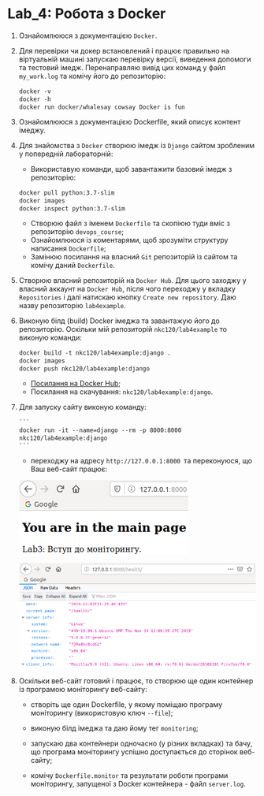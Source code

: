 # Lab_4: Робота з Docker

1. Ознайомлююся з документацією `Docker`.
2. Для перевірки чи докер встановлений і працює правильно на віртуальній машині запускаю перевірку версії, виведення допомоги та тестовий імедж. Перенаправляю вивід цих команд у файл `my_work.log` та комічу його до репозиторію:
    ```
    docker -v 
    docker -h
    docker run docker/whalesay cowsay Docker is fun 
    ```
3. Ознайомлююся з документацією Dockerfile, який описує контент імеджу.
4. Для знайомства з `Docker` створюю імедж із `Django` сайтом зробленим у попередній лабораторній:

    - Використавую команди, щоб завантажити базовий імедж з репозиторію:
    ```
    docker pull python:3.7-slim
    docker images
    docker inspect python:3.7-slim
    ```
    - Створюю файл з іменем `Dockerfile` та скопіюю туди вміс з репозиторію `devops_course`;
    - Ознайомлююся із коментарями, щоб зрозуміти структуру написання `Dockerfile`;
    - Замінюю посилання на власний `Git` репозиторій із сайтом та комічу даний `Dockerfile`.
    
5. Створюю власний репозиторій на `Docker Hub`. Для цього заходжу у власний аккаунт на `Docker Hub`, після чого переходжу у вкладку `Repositories` і далі натискаю кнопку `Create new repository`. Даю назву репозиторію `lab4example`.

6. Виконую білд (build) Docker імеджа та завантажую його до репозиторію. Оскільки мій репозиторій `nkc120/lab4example` то виконую команди:

    ```
    docker build -t nkc120/lab4example:django .
    docker images
    docker push nkc120/lab4example:django
    ```
   - [Посилання на Docker Hub](https://cloud.docker.com/repository/docker/nkc120/lab4example);
   - Посилання на скачування: `nkc120/lab4example:django`.

7. Для запуску сайту виконую команду:

       ```
       docker run -it --name=django --rm -p 8000:8000 nkc120/lab4example:django
       ```
       
      - переходжу на адресу `http://127.0.0.1:8000 `та переконуюся, що Ваш веб-сайт працює:
      
      ![image](img/9.png)
      
      ![image](img/10.png)
      
8. Оскільки веб-сайт готовий і працює, то створюю ще один контейнер із програмою моніторингу веб-сайту:

      - створіть ще один Dockerfile, у якому поміщаю програму моніторингу (використовую ключ `--file`);
       
      - виконую білд імеджа та даю йому тег `monitoring`;
       
      - запускаю два контейнери одночасно (у різних вкладках) та бачу, що програма моніторингу успішно доступається до сторінок веб-сайту;
       
      - комічу `Dockerfile.monitor` та результати роботи програми моніторингу, запущеної з Docker контейнера - файл `server.log`.